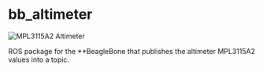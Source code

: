 bb_altimeter
============

![MPL3115A2 Altimeter](http://cache.freescale.com/files/graphic/product_freescale/P22755_MPL3115A2_PROD_.jpg)


ROS package for the **BeagleBone that publishes the altimeter MPL3115A2 values into a topic.
